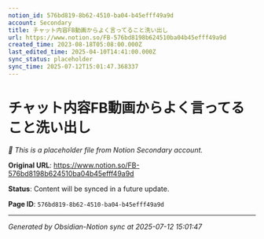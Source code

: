 ```yaml
---
notion_id: 576bd819-8b62-4510-ba04-b45efff49a9d
account: Secondary
title: チャット内容FB動画からよく言ってること洗い出し
url: https://www.notion.so/FB-576bd8198b624510ba04b45efff49a9d
created_time: 2023-08-18T05:08:00.000Z
last_edited_time: 2025-04-10T14:41:00.000Z
sync_status: placeholder
sync_time: 2025-07-12T15:01:47.368337
---
```


# チャット内容FB動画からよく言ってること洗い出し

*🔄 This is a placeholder file from Notion Secondary account.*

**Original URL**: https://www.notion.so/FB-576bd8198b624510ba04b45efff49a9d

**Status**: Content will be synced in a future update.

**Page ID**: `576bd819-8b62-4510-ba04-b45efff49a9d`

---

*Generated by Obsidian-Notion sync at 2025-07-12 15:01:47*
